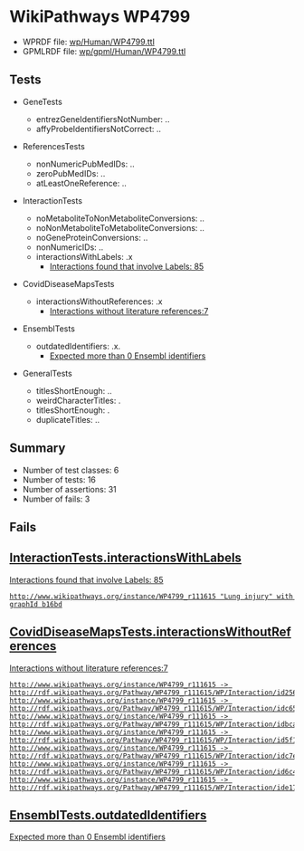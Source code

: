 # WikiPathways WP4799

* WPRDF file: [wp/Human/WP4799.ttl](../wp/Human/WP4799.ttl)
* GPMLRDF file: [wp/gpml/Human/WP4799.ttl](../wp/gpml/Human/WP4799.ttl)

## Tests

* GeneTests
    * entrezGeneIdentifiersNotNumber: ..
    * affyProbeIdentifiersNotCorrect: ..

* ReferencesTests
    * nonNumericPubMedIDs: ..
    * zeroPubMedIDs: ..
    * atLeastOneReference: ..

* InteractionTests
    * noMetaboliteToNonMetaboliteConversions: ..
    * noNonMetaboliteToMetaboliteConversions: ..
    * noGeneProteinConversions: ..
    * nonNumericIDs: ..
    * interactionsWithLabels: .x
        * [Interactions found that involve Labels: 85](#fe97a996)

* CovidDiseaseMapsTests
    * interactionsWithoutReferences: .x
        * [Interactions without literature references:7](#aee88f59)

* EnsemblTests
    * outdatedIdentifiers: .x.
        * [Expected more than 0 Ensembl identifiers](#f44398b7)

* GeneralTests
    * titlesShortEnough: ..
    * weirdCharacterTitles: .
    * titlesShortEnough: .
    * duplicateTitles: ..

## Summary

* Number of test classes: 6
* Number of tests: 16
* Number of assertions: 31
* Number of fails: 3

## Fails

<a href="fe97a996" />

## InteractionTests.interactionsWithLabels

Interactions found that involve Labels: 85
```
http://www.wikipathways.org/instance/WP4799_r111615 "Lung injury" with graphId b16bd

```
<a href="aee88f59" />

## CovidDiseaseMapsTests.interactionsWithoutReferences

Interactions without literature references:7
```
http://www.wikipathways.org/instance/WP4799_r111615 -> http://rdf.wikipathways.org/Pathway/WP4799_r111615/WP/Interaction/id2567d541
http://www.wikipathways.org/instance/WP4799_r111615 -> http://rdf.wikipathways.org/Pathway/WP4799_r111615/WP/Interaction/idc652beda
http://www.wikipathways.org/instance/WP4799_r111615 -> http://rdf.wikipathways.org/Pathway/WP4799_r111615/WP/Interaction/idbca35504
http://www.wikipathways.org/instance/WP4799_r111615 -> http://rdf.wikipathways.org/Pathway/WP4799_r111615/WP/Interaction/id5f17221c
http://www.wikipathways.org/instance/WP4799_r111615 -> http://rdf.wikipathways.org/Pathway/WP4799_r111615/WP/Interaction/idc7eb7b47
http://www.wikipathways.org/instance/WP4799_r111615 -> http://rdf.wikipathways.org/Pathway/WP4799_r111615/WP/Interaction/id6c434c1e
http://www.wikipathways.org/instance/WP4799_r111615 -> http://rdf.wikipathways.org/Pathway/WP4799_r111615/WP/Interaction/ide171a636

```
<a href="f44398b7" />

## EnsemblTests.outdatedIdentifiers

Expected more than 0 Ensembl identifiers
```

```
